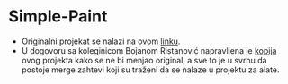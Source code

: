 # Simple-Paint

- Originalni projekat se nalazi na ovom [linku](https://github.com/MATF-RS20/RS011-simple-paint).
- U dogovoru sa koleginicom Bojanom Ristanović napravljena je [kopija](https://github.com/BokalinaR/Simple-Paint) ovog projekta kako se ne bi menjao original, a sve to je u svrhu da postoje merge zahtevi koji su traženi da se nalaze u projektu za alate. 

